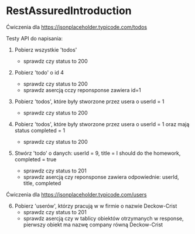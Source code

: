 # RestAssuredIntroduction

Ćwiczenia dla 
https://jsonplaceholder.typicode.com/todos


Testy API do napisania:

1. Pobierz wszystkie 'todos' 
    - sprawdz czy status to 200

2. Pobierz 'todo' o id 4
    - sprawdz czy status to 200
    - sprawdz asercją cczy reponsponse zawiera id=1


3. Pobierz 'todos', które były stworzone przez usera o userId = 1
    - sprawdz czy status to 200

4. Pobierz 'todos', które były stworzone przez usera o userId = 1 oraz mają status completed = 1
    - sprawdz czy status to 200

5. Stwórz 'todo' o danych: userId = 9, title = I should do the homework, completed = true
    - sprawdz czy status to 201
    - sprawdz asercją czy reponsponse zawiera odpowiednie: userId, title, completed

    
Ćwiczenia dla 
https://jsonplaceholder.typicode.com/users


6. Pobierz 'userów', którzy pracują w w firmie o nazwie Deckow-Crist 
    - sprawdz czy status to 201
    - sprawdz asercją czy w tablicy obiektów otrzymanych w response, pierwszy obiekt ma nazwę company równą Deckow-Crist 

